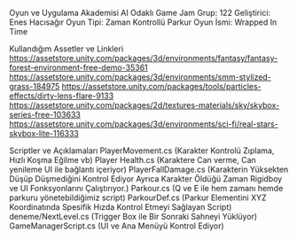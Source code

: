 Oyun ve Uygulama Akademisi AI Odaklı Game Jam
Grup: 122
Geliştirici: Enes Hacısağır
Oyun Tipi: Zaman Kontrollü Parkur
Oyun İsmi: Wrapped In Time


Kullandığım Assetler ve Linkleri
https://assetstore.unity.com/packages/3d/environments/fantasy/fantasy-forest-environment-free-demo-35361
https://assetstore.unity.com/packages/3d/environments/smm-stylized-grass-184975
https://assetstore.unity.com/packages/tools/particles-effects/dirty-lens-flare-9133
https://assetstore.unity.com/packages/2d/textures-materials/sky/skybox-series-free-103633
https://assetstore.unity.com/packages/3d/environments/sci-fi/real-stars-skybox-lite-116333

Scriptler ve Açıklamaları
PlayerMovement.cs (Karakter Kontrolü Zıplama, Hızlı Koşma Eğilme vb)
Player Health.cs (Karaktere Can verme, Can yenileme UI ile bağlantı içeriyor)
PlayerFallDamage.cs (Karakterin Yüksekten Düşüp Düşmediğini Kontrol Ediyor Ayrıca Karakter Öldüğü Zaman Rigidboy ve UI Fonksyonlarını Çalıştırıyor.)
Parkour.cs (Q ve E ile hem zamanı hemde parkuru yönetebildiğimiz script)
ParkourDef.cs (Parkur Elementini XYZ Koordinatında Spesifik Hızda Kontrol Etmeyi Sağlayan Script)
deneme/NextLevel.cs (Trigger Box ile Bir Sonraki Sahneyi Yüklüyor)
GameManagerScript.cs (UI ve Ana Menüyü Kontrol Ediyor)

